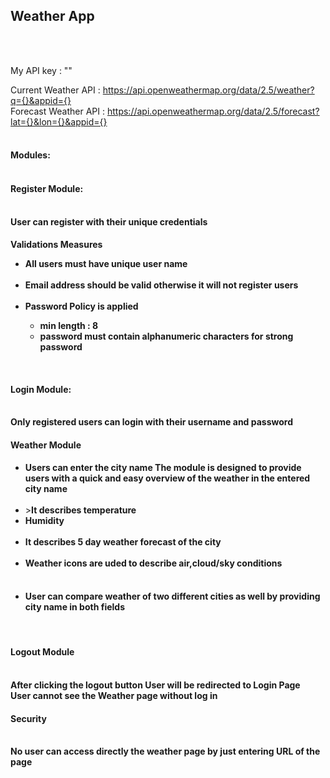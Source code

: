 <h2>Weather App</h2><br><br>

My API key : ""<br>

Current Weather API : https://api.openweathermap.org/data/2.5/weather?q={}&appid={}<br>
Forecast Weather API : https://api.openweathermap.org/data/2.5/forecast?lat={}&lon={}&appid={}<br><br>

<h4>Modules:<br><br>
<h4>Register Module:</h4><br>
<b>User can register with their unique credentials </b><br>
<h4>Validations Measures<br>
<ul><li><b>All users must have unique user name</b></li><br>
<li><b>Email address should be valid otherwise it will not register users</b></li><br>
<li><b>Password Policy is applied <ul><li>min length : 8</li> 
<li>password must contain alphanumeric characters for strong password</li>
</ul></b></li></ul><br>


<h4>Login Module:</h4><br>
<b>Only registered users can login with their username and password</b><br>

<h4>Weather Module</h4>
<ul>
<li><b>Users can enter the city name The module is designed to provide users with a quick and easy overview of the weather in the entered city name</b></li><br>
<li>><b>It describes temperature </b></li<br>
<li><b>Humidity</b></li><br>
<li><b>It describes 5 day weather forecast of the city</b></li><br>
<li><b>Weather icons are uded to describe air,cloud/sky conditions</b></li><br>
<li><b><h4>User can compare weather of two different cities as well by providing city name in both fields</h4></b></li></ul><br>

<h4>Logout Module</h4><br>
<b>After clicking the logout button User will be redirected to Login Page</b><br>
<b>User cannot see the Weather page without log in</b><br>

<h4>Security</h4><br>
<b>No user can access directly the weather page by just entering URL of the page</b><br>



